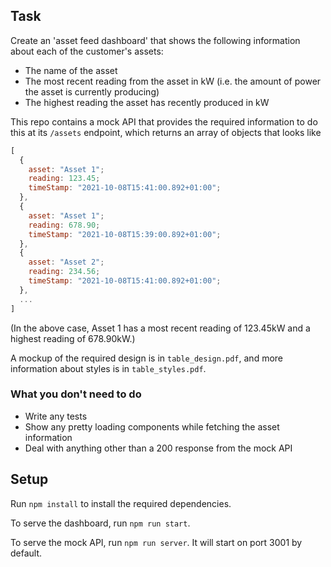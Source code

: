 

## Task


Create an 'asset feed dashboard' that shows the following information about each of the customer's assets:

- The name of the asset
- The most recent reading from the asset in kW (i.e. the amount of power the asset is currently producing)
- The highest reading the asset has recently produced in kW

This repo contains a mock API that provides the required information to do this at its `/assets` endpoint, which returns an array of objects that looks like

```js
[
  {
    asset: "Asset 1";
    reading: 123.45;
    timeStamp: "2021-10-08T15:41:00.892+01:00";
  },
  {
    asset: "Asset 1";
    reading: 678.90;
    timeStamp: "2021-10-08T15:39:00.892+01:00";
  },
  {
    asset: "Asset 2";
    reading: 234.56;
    timeStamp: "2021-10-08T15:41:00.892+01:00";
  },
  ...
]
```

(In the above case, Asset 1 has a most recent reading of 123.45kW and a highest reading of 678.90kW.)

A mockup of the required design is in `table_design.pdf`, and more information about styles is in `table_styles.pdf`.

### What you don't need to do

- Write any tests
- Show any pretty loading components while fetching the asset information
- Deal with anything other than a 200 response from the mock API

## Setup

Run `npm install` to install the required dependencies.

To serve the dashboard, run `npm run start`.

To serve the mock API, run `npm run server`. It will start on port 3001 by default.
